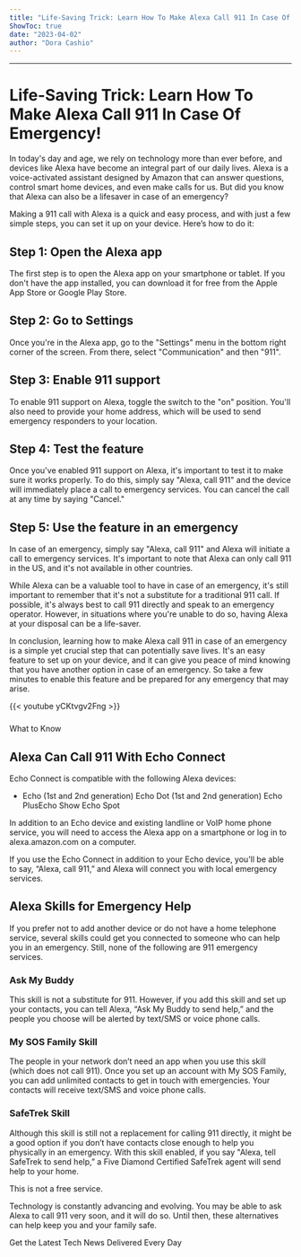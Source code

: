 ```yaml
---
title: "Life-Saving Trick: Learn How To Make Alexa Call 911 In Case Of Emergency!"
ShowToc: true 
date: "2023-04-02"
author: "Dora Cashio"
---
```

*****
# Life-Saving Trick: Learn How To Make Alexa Call 911 In Case Of Emergency!

In today's day and age, we rely on technology more than ever before, and devices like Alexa have become an integral part of our daily lives. Alexa is a voice-activated assistant designed by Amazon that can answer questions, control smart home devices, and even make calls for us. But did you know that Alexa can also be a lifesaver in case of an emergency?

Making a 911 call with Alexa is a quick and easy process, and with just a few simple steps, you can set it up on your device. Here’s how to do it:

## Step 1: Open the Alexa app

The first step is to open the Alexa app on your smartphone or tablet. If you don't have the app installed, you can download it for free from the Apple App Store or Google Play Store.

## Step 2: Go to Settings

Once you're in the Alexa app, go to the "Settings" menu in the bottom right corner of the screen. From there, select "Communication" and then "911".

## Step 3: Enable 911 support

To enable 911 support on Alexa, toggle the switch to the "on" position. You'll also need to provide your home address, which will be used to send emergency responders to your location.

## Step 4: Test the feature

Once you've enabled 911 support on Alexa, it's important to test it to make sure it works properly. To do this, simply say "Alexa, call 911" and the device will immediately place a call to emergency services. You can cancel the call at any time by saying "Cancel."

## Step 5: Use the feature in an emergency

In case of an emergency, simply say "Alexa, call 911" and Alexa will initiate a call to emergency services. It's important to note that Alexa can only call 911 in the US, and it's not available in other countries.

While Alexa can be a valuable tool to have in case of an emergency, it's still important to remember that it's not a substitute for a traditional 911 call. If possible, it's always best to call 911 directly and speak to an emergency operator. However, in situations where you're unable to do so, having Alexa at your disposal can be a life-saver.

In conclusion, learning how to make Alexa call 911 in case of an emergency is a simple yet crucial step that can potentially save lives. It's an easy feature to set up on your device, and it can give you peace of mind knowing that you have another option in case of an emergency. So take a few minutes to enable this feature and be prepared for any emergency that may arise.

{{< youtube yCKtvgv2Fng >}} 



### 
What to Know
 
##   Alexa Can Call 911 With Echo Connect  
 

Echo Connect is compatible with the following Alexa devices:

 
- Echo (1st and 2nd generation) Echo Dot (1st and 2nd generation) Echo PlusEcho Show Echo Spot

 

In addition to an Echo device and existing landline or VoIP home phone service, you will need to access the Alexa app on a smartphone or log in to alexa.amazon.com on a computer.

 

If you use the Echo Connect in addition to your Echo device, you'll be able to say, “Alexa, call 911,” and Alexa will connect you with local emergency services. 

 
##   Alexa Skills for Emergency Help  
 

If you prefer not to add another device or do not have a home telephone service, several skills could get you connected to someone who can help you in an emergency. Still, none of the following are 911 emergency services.

 
###   Ask My Buddy  
 

This skill is not a substitute for 911. However, if you add this skill and set up your contacts, you can tell Alexa, “Ask My Buddy to send help,” and the people you choose will be alerted by text/SMS or voice phone calls. 

 
###   My SOS Family Skill  
 

The people in your network don’t need an app when you use this skill (which does not call 911). Once you set up an account with My SOS Family, you can add unlimited contacts to get in touch with emergencies. Your contacts will receive text/SMS and voice phone calls.

 
###   SafeTrek Skill  
 

Although this skill is still not a replacement for calling 911 directly, it might be a good option if you don’t have contacts close enough to help you physically in an emergency. With this skill enabled, if you say "Alexa, tell SafeTrek to send help,” a Five Diamond Certified SafeTrek agent will send help to your home.

 
This is not a free service.
 

Technology is constantly advancing and evolving. You may be able to ask Alexa to call 911 very soon, and it will do so. Until then, these alternatives can help keep you and your family safe.

 

Get the Latest Tech News Delivered Every Day




